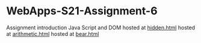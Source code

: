 # WebApps-S21-Assignment-6
Assignment introduction Java Script and DOM
hosted at [hidden.html](https://44-563-web-apps-s21.github.io/webapps-s21-assignment-6-madhukonda/hidden.html)
hosted at [arithmetic.html](https://44-563-web-apps-s21.github.io/webapps-s21-assignment-6-madhukonda/arithmetic.html)
hosted at [bear.html](https://44-563-web-apps-s21.github.io/webapps-s21-assignment-6-madhukonda/bear.html)
